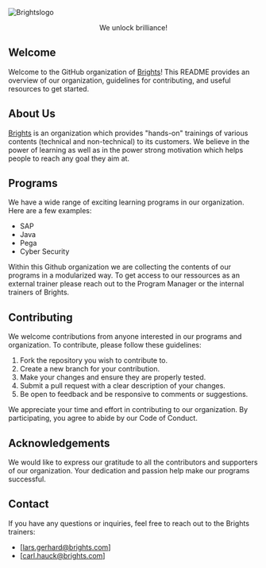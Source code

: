 ![Brightslogo](https://brights.com/_next/static/media/Logotype.7f7474ba.svg)

<center>We unlock brilliance!</center>

## Welcome
Welcome to the GitHub organization of [Brights](https://www.brights.com)!
This README provides an overview of our organization, guidelines for contributing, and useful resources to get started.

## About Us
[Brights](https://www.brights.com) is an organization which provides "hands-on" trainings of various contents (technical and non-technical) to its customers. We believe in the power of learning as well as in the power strong motivation which helps people to reach any goal they aim at.

## Programs
We have a wide range of exciting learning programs in our organization. Here are a few examples:
* SAP
* Java
* Pega
* Cyber Security

Within this Github organization we are collecting the contents of our programs in a modularized way. To get access to our ressources as an external trainer please reach out to the Program Manager or the internal trainers of Brights.

## Contributing
We welcome contributions from anyone interested in our programs and organization. To contribute, please follow these guidelines:
1. Fork the repository you wish to contribute to.
2. Create a new branch for your contribution.
3. Make your changes and ensure they are properly tested.
4. Submit a pull request with a clear description of your changes.
5. Be open to feedback and be responsive to comments or suggestions.

We appreciate your time and effort in contributing to our organization. By participating, you agree to abide by our Code of Conduct.

## Acknowledgements
We would like to express our gratitude to all the contributors and supporters of our organization. Your dedication and passion help make our programs successful.

## Contact
If you have any questions or inquiries, feel free to reach out to the Brights trainers:
* [lars.gerhard@brights.com]
* [carl.hauck@brights.com]
